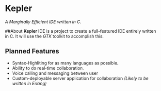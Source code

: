 # Kepler
*A Marginally Efficient IDE written in C.*

##About
**Kepler** IDE is a project to create a full-featured  IDE entirely written in C.
It will use the *GTK* toolkit to accomplish this.

## Planned Features
  * Syntax-Highliting for as many languages as possible.
  * Ability to do real-time collaboration.
  * Voice calling and messaging between user
  * Custom-deployable server application for collaboration *(Likely to be written in Erlang)*
